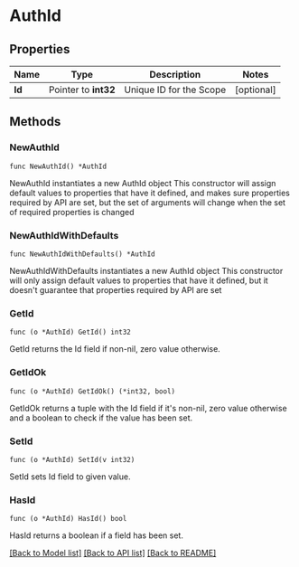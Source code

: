 # AuthId

## Properties

Name | Type | Description | Notes
------------ | ------------- | ------------- | -------------
**Id** | Pointer to **int32** | Unique ID for the Scope | [optional] 

## Methods

### NewAuthId

`func NewAuthId() *AuthId`

NewAuthId instantiates a new AuthId object
This constructor will assign default values to properties that have it defined,
and makes sure properties required by API are set, but the set of arguments
will change when the set of required properties is changed

### NewAuthIdWithDefaults

`func NewAuthIdWithDefaults() *AuthId`

NewAuthIdWithDefaults instantiates a new AuthId object
This constructor will only assign default values to properties that have it defined,
but it doesn't guarantee that properties required by API are set

### GetId

`func (o *AuthId) GetId() int32`

GetId returns the Id field if non-nil, zero value otherwise.

### GetIdOk

`func (o *AuthId) GetIdOk() (*int32, bool)`

GetIdOk returns a tuple with the Id field if it's non-nil, zero value otherwise
and a boolean to check if the value has been set.

### SetId

`func (o *AuthId) SetId(v int32)`

SetId sets Id field to given value.

### HasId

`func (o *AuthId) HasId() bool`

HasId returns a boolean if a field has been set.


[[Back to Model list]](../README.md#documentation-for-models) [[Back to API list]](../README.md#documentation-for-api-endpoints) [[Back to README]](../README.md)


